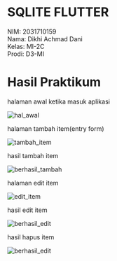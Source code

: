 # SQLITE FLUTTER

NIM: 2031710159 <br /> Nama: Dikhi Achmad Dani <br /> Kelas: MI-2C <br /> Prodi: D3-MI

# Hasil Praktikum

halaman awal ketika masuk aplikasi

![hal_awal](screenshot/1.jpeg)

halaman tambah item(entry form)

![tambah_item](screenshot/2.jpeg)

hasil tambah item

![berhasil_tambah](screenshot/3.jpeg)

halaman edit item

![edit_item](screenshot/4.jpeg)

hasil edit item

![berhasil_edit](screenshot/5.jpeg)

hasil hapus item

![berhasil_edit](screenshot/hapus.jpeg)